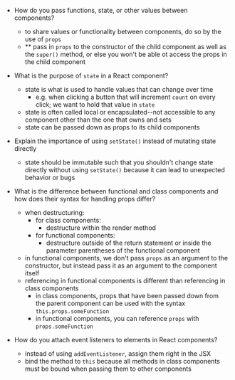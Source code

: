 - How do you pass functions, state, or other values between components?
  - to share values or functionality between components, do so by the use of `props`
  - ** pass in `props` to the constructor of the child component as well as the `super()` method, or else you won't be able ot access the props in the child component

- What is the purpose of `state` in a React component?
  - state is what is used to handle values that can change over time
    - e.g. when clicking a button that will increment `count` on every click; we want to hold that value in `state`
  - state is often called local or encapsulated--not accessible to any component other than the one that owns and sets 
  - state can be passed down as props to its child components

- Explain the importance of using `setState()` instead of mutating state directly
  - state should be immutable such that you shouldn't change state directly without using `setState()` because it can lead to unexpected behavior or bugs

- What is the difference between functional and class components and how does their syntax for handling props differ?
  - when destructuring: 
    - for class components:
      - destructure within the render method
    - for functional components:
      - destructure outside of the return statement or inside the parameter parentheses of the functional component
  - in functional components, we don't pass `props` as an argument to the constructor, but instead pass it as an argument to the component itself
  - referencing in functional components is different than referencing in class components
    - in class components, props that have been passed down from the parent component can be used with the syntax `this.props.someFunction`
    - in functional components, you can reference `props` with `props.someFunction`
- How do you attach event listeners to elements in React components?
  - instead of using `addEventListener`, assign them right in the JSX
  - bind the method to `this` because all methods in class components  must be bound when passing them to other components